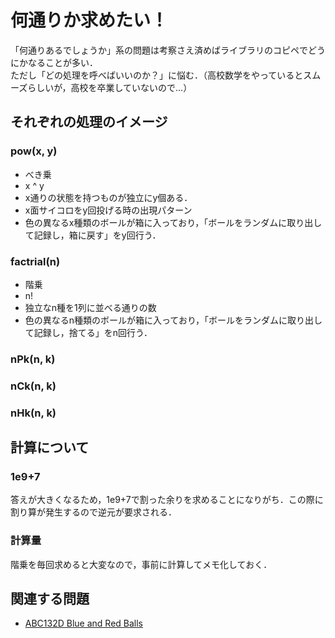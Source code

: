 # 何通りか求めたい！
「何通りあるでしょうか」系の問題は考察さえ済めばライブラリのコピペでどうにかなることが多い．  
ただし「どの処理を呼べばいいのか？」に悩む．（高校数学をやっているとスムーズらしいが，高校を卒業していないので...）
## それぞれの処理のイメージ
### pow(x, y)
- べき乗
- x ^ y
- x通りの状態を持つものが独立にy個ある．
- x面サイコロをy回投げる時の出現パターン
- 色の異なるx種類のボールが箱に入っており，「ボールをランダムに取り出して記録し，箱に戻す」をy回行う．
### factrial(n)
- 階乗
- n!
- 独立なn種を1列に並べる通りの数
- 色の異なるn種類のボールが箱に入っており，「ボールをランダムに取り出して記録し，捨てる」をn回行う．
### nPk(n, k)
### nCk(n, k)
### nHk(n, k)

## 計算について
### 1e9+7
答えが大きくなるため，1e9+7で割った余りを求めることになりがち．この際に割り算が発生するので逆元が要求される．
### 計算量
階乗を毎回求めると大変なので，事前に計算してメモ化しておく．

## 関連する問題
- [ABC132D Blue and Red Balls](https://atcoder.jp/contests/abc132/tasks/abc132_d)